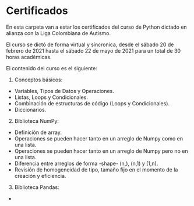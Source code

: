 # Certificados

En esta carpeta van a estar los certificados del curso de Python dictado en alianza con la Liga Colombiana de Autismo. 

El curso se dictó de forma virtual y síncronica, desde el sábado 20 de febrero de 2021 hasta el sábado 22 de mayo de 2021 para un total de 30 horas académicas.

El contenido del curso es el siguiente:

1. Conceptos básicos: 
  * Variables, Tipos de Datos y Operaciones.
  * Listas, Loops y Condicionales.
  * Combinación de estructuras de código (Loops y Condicionales).
  * Diccionarios.
2. Biblioteca NumPy:
  * Definición de array.
  * Operaciones se pueden hacer tanto en un arreglo de Numpy como en una lista.
  * Operaciones se pueden hacer tanto en un arreglo de Numpy pero no en una lista.
  * Diferencia entre arreglos de forma  -shape- (n,), (n,1) y (1,n).
  * Revisión de homogeneidad de tipo, tamaño fijo en el momento de la creación y eficiencia.
 3. Biblioteca Pandas:
  * 

